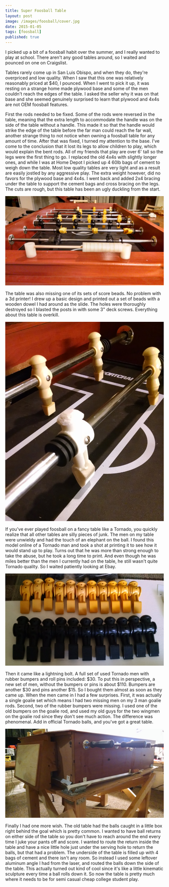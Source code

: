 ```yaml
---
title: Super Foosball Table
layout: post
image: /images/foosball/cover.jpg
date: 2015-01-05
tags: [foosball]
published: true
---
```


I picked up a bit of a foosball habit over the summer, and I really wanted to play at school. There aren't any good tables around, so I waited and pounced on one on Craigslist.

<!--more-->

Tables rarely come up in San Luis Obispo, and when they do, they're overpriced and low quality. When I saw that this one was relatively reasonably priced at $40, I pounced. When I went to pick it up, it was resting on a strange home made plywood base and some of the men couldn't reach the edges of the table. I asked the seller why it was on that base and she seemed genuinely surprised to learn that plywood and 4x4s are not OEM foosball features.

First the rods needed to be fixed. Some of the rods were reversed in the table, meaning that the extra length to accommodate the handle was on the side of the table without a handle. This made it so that the handle would strike the edge of the table before the far man could reach the far wall, another strange thing to not notice when owning a foosball table for any amount of time. After that was fixed, I turned my attention to the base. I've come to the conclusion that it lost its legs to allow children to play, which would explain the bent rods. All of my friends that play are over 6' tall so the legs were the first thing to go. I replaced the old 4x4s with slightly longer ones, and while I was at Home Depot I picked up 4 60lb bags of cement to weigh down the table. Most low quality tables are very light and as a result are easily jostled by any aggressive play. The extra weight however, did no favors for the plywood base and 4x4s. I went back and added 2x4 bracing under the table to support the cement bags and cross bracing on the legs. The cuts are rough, but this table has been an ugly duckling from the start.

![Foosball](/images/foosball/scorebeads.jpg)

The table was also missing one of its sets of score beads. No problem with a 3d printer! I drew up a basic design and printed out a set of beads with a wooden dowel I had around as the slide. The holes were thoroughly destroyed so I blasted the posts in with some 3" deck screws. Everything about this table is overkill.

![Foosball](/images/foosball/3dprintedman.jpg)

If you've ever played foosball on a fancy table like a Tornado, you quickly realize that all other tables are silly pieces of junk. The men on my table were unwieldy and had the touch of an elephant on the ball. I found this model online of a Tornado man and took a shot at printing it to see how it would stand up to play. Turns out that he was more than strong enough to take the abuse, but he took a long time to print. And even though he was miles better than the men I currently had on the table, he still wasn't quite Tornado quality. So I waited patiently looking at Ebay.

![Foosball](/images/foosball/tornadomen.jpg)

Then it came like a lightning bolt. A full set of used Tornado men with rubber bumpers and roll pins included: $30. To put this in perspective, a new set of men, without the bumpers or pins is about $110. Bumpers are another $30 and pins another $15. So I bought them almost as soon as they came up. When the men came in I had a few surprises. First, it was actually a single goalie set which means I had two missing men on my 3 man goalie rods. Second, two of the rubber bumpers were missing. I used one of the old bumpers on the goalie rod, and used my old guys for the two wingmen on the goalie rod since they don't see much action. The difference was phenomenal. Add in official Tornado balls, and you've got a great table.

![Foosball](/images/foosball/ballreturn.jpg)

Finally I had one more wish. The old table had the balls caught in a little box right behind the goal which is pretty common. I wanted to have ball returns on either side of the table so you don't have to reach around the end every time I juke your pants off and score. I wanted to route the return inside the table and have a nice little hole just under the serving hole to return the balls, but that had a problem. The underside of the table is filled up with 4 bags of cement and there isn't any room. So instead I used some leftover aluminum angle I had from the laser, and routed the balls down the side of the table. This actually turned out kind of cool since it's like a little kinematic sculpture every time a ball rolls down it. So now the table is pretty much where it needs to be for semi casual cheap college student play.
